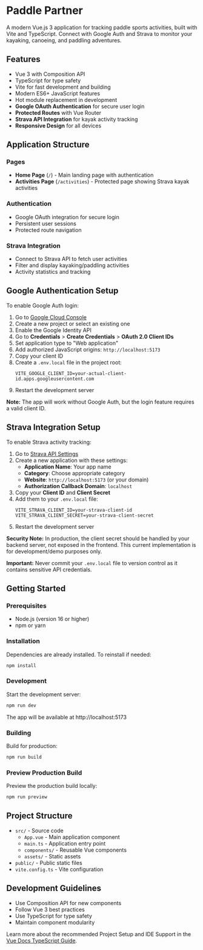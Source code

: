 # Paddle Partner

A modern Vue.js 3 application for tracking paddle sports activities, built with Vite and TypeScript. Connect with Google Auth and Strava to monitor your kayaking, canoeing, and paddling adventures.

## Features

- Vue 3 with Composition API
- TypeScript for type safety
- Vite for fast development and building
- Modern ES6+ JavaScript features
- Hot module replacement in development
- **Google OAuth Authentication** for secure user login
- **Protected Routes** with Vue Router
- **Strava API Integration** for kayak activity tracking
- **Responsive Design** for all devices

## Application Structure

### Pages
- **Home Page** (`/`) - Main landing page with authentication
- **Activities Page** (`/activities`) - Protected page showing Strava kayak activities

### Authentication
- Google OAuth integration for secure login
- Persistent user sessions
- Protected route navigation

### Strava Integration
- Connect to Strava API to fetch user activities
- Filter and display kayaking/paddling activities
- Activity statistics and tracking

## Google Authentication Setup

To enable Google Auth login:

1. Go to [Google Cloud Console](https://console.cloud.google.com/)
2. Create a new project or select an existing one
3. Enable the Google Identity API
4. Go to **Credentials** > **Create Credentials** > **OAuth 2.0 Client IDs**
5. Set application type to "Web application"
6. Add authorized JavaScript origins: `http://localhost:5173`
7. Copy your client ID
8. Create a `.env.local` file in the project root:
   ```
   VITE_GOOGLE_CLIENT_ID=your-actual-client-id.apps.googleusercontent.com
   ```
9. Restart the development server

**Note:** The app will work without Google Auth, but the login feature requires a valid client ID.

## Strava Integration Setup

To enable Strava activity tracking:

1. Go to [Strava API Settings](https://www.strava.com/settings/api)
2. Create a new application with these settings:
   - **Application Name**: Your app name
   - **Category**: Choose appropriate category
   - **Website**: `http://localhost:5173` (or your domain)
   - **Authorization Callback Domain**: `localhost`
3. Copy your **Client ID** and **Client Secret**
4. Add them to your `.env.local` file:
   ```
   VITE_STRAVA_CLIENT_ID=your-strava-client-id
   VITE_STRAVA_CLIENT_SECRET=your-strava-client-secret
   ```
5. Restart the development server

**Security Note:** In production, the client secret should be handled by your backend server, not exposed in the frontend. This current implementation is for development/demo purposes only.

**Important:** Never commit your `.env.local` file to version control as it contains sensitive API credentials.

## Getting Started

### Prerequisites
- Node.js (version 16 or higher)
- npm or yarn

### Installation
Dependencies are already installed. To reinstall if needed:
```bash
npm install
```

### Development
Start the development server:
```bash
npm run dev
```
The app will be available at http://localhost:5173

### Building
Build for production:
```bash
npm run build
```

### Preview Production Build
Preview the production build locally:
```bash
npm run preview
```

## Project Structure

- `src/` - Source code
  - `App.vue` - Main application component
  - `main.ts` - Application entry point
  - `components/` - Reusable Vue components
  - `assets/` - Static assets
- `public/` - Public static files
- `vite.config.ts` - Vite configuration

## Development Guidelines

- Use Composition API for new components
- Follow Vue 3 best practices
- Use TypeScript for type safety
- Maintain component modularity

Learn more about the recommended Project Setup and IDE Support in the [Vue Docs TypeScript Guide](https://vuejs.org/guide/typescript/overview.html#project-setup).
